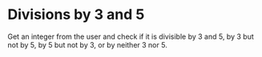 # Divisions by 3 and 5

Get an integer from the user and check if it is divisible by 3 and 5, by 3 but not by 5, by 5 but not by 3, or by
neither 3 nor 5. 

